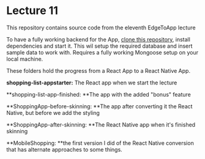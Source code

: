 # Lecture 11
This repository contains source code from the eleventh EdgeToApp lecture

To have a fully working backend for the App, [clone this repository](https://github.com/jenschr/product_api), install dependencies and start it. This wil setup the required database and insert sample data to work with. Requires a fully working Mongoose setup on your local machine.

These folders hold the progress from a React App to a React Native App. 

**shopping-list-appstarter:** The React app when we start the lecture

**shopping-list-app-finished: **The app with the added "bonus" feature

**ShoppingApp-before-skinning: **The app after converting it the React Native, but before we add the styling

**ShoppingApp-after-skinning: **The React Native app when it's finished skinning

**MobileShopping: **the first version I did of the React Native conversion that has alternate approaches to some things.